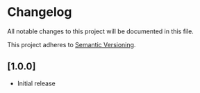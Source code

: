 # Changelog

All notable changes to this project will be documented in this file.

This project adheres to [Semantic Versioning](http://semver.org/).

## [1.0.0]

* Initial release